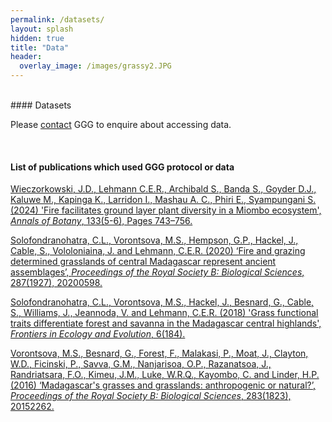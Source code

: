 ```yaml
---
permalink: /datasets/
layout: splash
hidden: true
title: "Data"
header:
  overlay_image: /images/grassy2.JPG
---
```

<br>
#### Datasets

Please [contact](/contact) GGG to enquire about accessing data.

<br>

#### List of publications which used GGG protocol or data

[Wieczorkowski, J.D., Lehmann C.E.R., Archibald S., Banda S., Goyder D.J., Kaluwe M., Kapinga K., Larridon I., Mashau A. C., Phiri E., Syampungani S. (2024) 'Fire facilitates ground layer plant diversity in a Miombo ecosystem', _Annals of Botany_, 133(5-6), Pages 743–756.](https://academic.oup.com/aob/article/133/5-6/743/7625940)

[Solofondranohatra, C.L., Vorontsova, M.S., Hempson, G.P., Hackel, J., Cable, S., Vololoniaina, J. and Lehmann, C.E.R. (2020) ‘Fire and grazing determined grasslands of central Madagascar represent ancient assemblages’, _Proceedings of the Royal Society B: Biological Sciences_, 287(1927), 20200598.](https://royalsocietypublishing.org/doi/10.1098/rspb.2020.0598)

[Solofondranohatra, C.L., Vorontsova, M.S., Hackel, J., Besnard, G., Cable, S., Williams, J., Jeannoda, V. and Lehmann, C.E.R. (2018) 'Grass functional traits differentiate forest and savanna in the Madagascar central highlands', _Frontiers in Ecology and Evolution_, 6(184).](https://www.frontiersin.org/articles/10.3389/fevo.2018.00184/full#B97)

[Vorontsova, M.S., Besnard, G., Forest, F., Malakasi, P., Moat, J., Clayton, W.D., Ficinski, P., Savva, G.M., Nanjarisoa, O.P., Razanatsoa, J., Randriatsara, F.O., Kimeu, J.M., Luke, W.R.Q., Kayombo, C. and Linder, H.P. (2016) ‘Madagascar's grasses and grasslands: anthropogenic or natural?’, _Proceedings of the Royal Society B: Biological Sciences_, 283(1823), 20152262.](https://royalsocietypublishing.org/doi/full/10.1098/rspb.2015.2262)
